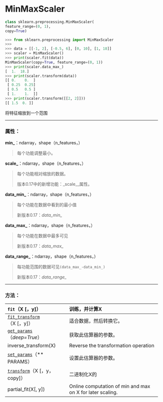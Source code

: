 # MinMaxScaler

```py
class sklearn.preprocessing.MinMaxScaler(
feature_range=(0, 1), 
copy=True)

>>> from sklearn.preprocessing import MinMaxScaler
>>>
>>> data = [[-1, 2], [-0.5, 6], [0, 10], [1, 18]]
>>> scaler = MinMaxScaler()
>>> print(scaler.fit(data))
MinMaxScaler(copy=True, feature_range=(0, 1))
>>> print(scaler.data_max_)
[  1.  18.]
>>> print(scaler.transform(data))
[[ 0.    0.  ]
 [ 0.25  0.25]
 [ 0.5   0.5 ]
 [ 1.    1.  ]]
>>> print(scaler.transform([[2, 2]]))
[[ 1.5  0. ]]
```

将特征缩放到一个范围

---

### 属性：

**min\_**：ndarray，shape（n\_features，）

> 每个功能调整最小。

**scale\_**：ndarray，shape（n\_features，）

> 每个功能相对缩放的数据。
>
> 版本0.17中的新增功能：_scale\__属性。

**data\_min\_**：ndarray，shape（n\_features，）

> 每个功能在数据中看到的最小值
>
> 新版本0.17：_data\_min\__

**data\_max\_**：ndarray，shape（n\_features，）

> 每个功能在数据中最多可见
>
> 新版本0.17：_data\_max\__

**data\_range\_**：ndarray，shape（n\_features，）

> 每功能范围的数据可见`(data_max_-data_min_)`
>
> 新版本0.17：_data\_range\__

---

### 方法：

| `fit`（X \[，y\]） | 训练，并计算X |
| :--- | :--- |
| [`fit_transform`](http://scikit-learn.org/stable/modules/generated/sklearn.preprocessing.Binarizer.html#sklearn.preprocessing.Binarizer.fit_transform)（X \[，y\]） | 适合数据，然后转换它。 |
| [`get_params`](http://scikit-learn.org/stable/modules/generated/sklearn.preprocessing.Binarizer.html#sklearn.preprocessing.Binarizer.get_params)（_deep=True_） | 获取此估算器的参数。 |
| inverse\_transform\(X\) | Reverse the transformation operation |
| [`set_params`](http://scikit-learn.org/stable/modules/generated/sklearn.preprocessing.Binarizer.html#sklearn.preprocessing.Binarizer.set_params)（\*\* PARAMS） | 设置此估算器的参数。 |
| [`transform`](http://scikit-learn.org/stable/modules/generated/sklearn.preprocessing.Binarizer.html#sklearn.preprocessing.Binarizer.transform)（X \[，y，copy\]） | 二进制化X的 |
|partial\_fit\(X\[, y\]\)| Online computation of min and max on X for later scaling.|

